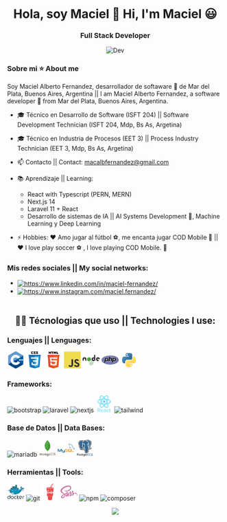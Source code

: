 <h1 align="center">Hola, soy Maciel 👋 Hi, I'm Maciel 😃</h1>
<h3 align="center">Full Stack Developer</h3>

<div align="center">
  <img src="https://miro.medium.com/v2/resize:fit:720/format:webp/1*yw0TnheAGN-LPneDaTlaxw.gif" alt="Dev" 
       max-height="400" max-width="800" />
</div>

<h3>Sobre mi ⭐ About me</h3>
<p>Soy Maciel Alberto Fernandez, desarrollador de softaware 🚀 de Mar del Plata, Buenos Aires, Argentina || I am Maciel Alberto Fernandez, a software developer 🚀 from Mar del Plata, Buenos Aires, Argentina.</p>

- 🎓 Técnico en Desarrollo de Software (ISFT 204) || Software Development Technician (ISFT 204, Mdp, Bs As, Argetina)

- 🎓 Técnico en Industria de Procesos (EET 3) || Process Industry Technician (EET 3, Mdp, Bs As, Argetina)

- 📫 Contacto || Contact: macalbfernandez@gmail.com

- :books: Aprendizaje || Learning:
  * React with Typescript (PERN, MERN)
  * Next.js 14
  * Laravel 11 +  React
  * Desarrollo de sistemas de IA || AI Systems Development :robot:, Machine Learning y Deep Learning

- ⚡ Hobbies: :heart: Amo jugar al fútbol :soccer:, me encanta jugar COD Mobile :gun: || :heart: I love play soccer :soccer: , I love playing COD Mobile. :gun: 

<h3 align="left">Mis redes sociales || My social networks:</h3>

- <a href="https://www.linkedin.com/in/maciel-fernandez/" target="blank"><img align="center" src="https://raw.githubusercontent.com/rahuldkjain/github-profile-readme-generator/master/src/images/icons/Social/linked-in-alt.svg" alt="https://www.linkedin.com/in/maciel-fernandez/" height="20" width="30" /></a>
- <a href="https://www.instagram.com/maciel.fernandez/" target="blank"><img align="center" src="https://raw.githubusercontent.com/rahuldkjain/github-profile-readme-generator/master/src/images/icons/Social/instagram.svg" alt="https://www.instagram.com/maciel.fernandez/" height="20" width="30" /></a>
<br><br>
<h2 align="center">👨‍💻 Técnologias que uso || Technologies I use:</h2>

<h3 align="left">Lenguajes || Lenguages:</h3>
<p align="left">
  <img src="https://raw.githubusercontent.com/devicons/devicon/master/icons/cplusplus/cplusplus-original.svg" alt="cplusplus" width="40" height="40"/> 
  <img src="https://raw.githubusercontent.com/devicons/devicon/master/icons/css3/css3-original-wordmark.svg" alt="css3" width="40" height="40"/> 
  <img src="https://raw.githubusercontent.com/devicons/devicon/master/icons/html5/html5-original-wordmark.svg" alt="html5" width="40" height="40"/>
  <img src="https://raw.githubusercontent.com/devicons/devicon/master/icons/javascript/javascript-original.svg" alt="javascript" width="40" height="40"/> 
  <img src="https://raw.githubusercontent.com/devicons/devicon/master/icons/nodejs/nodejs-original-wordmark.svg" alt="nodejs" width="40" height="40"/> 
  <img src="https://raw.githubusercontent.com/devicons/devicon/master/icons/php/php-original.svg" alt="php" width="40" height="40"/>
  <img src="https://raw.githubusercontent.com/devicons/devicon/master/icons/python/python-original.svg" alt="python" width="40" height="40"/> 
</p>

<h3 align="left">Frameworks:</h3>
<p align="left">
<img src="https://upload.wikimedia.org/wikipedia/commons/b/b2/Bootstrap_logo.svg" alt="bootstrap" width="45" height="35"/> 
  <img src="https://upload.wikimedia.org/wikipedia/commons/9/9a/Laravel.svg" alt="laravel" width="40" height="40"/>
  <img src="https://cdn.worldvectorlogo.com/logos/nextjs-2.svg" alt="nextjs" width="40" height="40" color="white"/> 
  <img src="https://raw.githubusercontent.com/devicons/devicon/master/icons/react/react-original-wordmark.svg" alt="react" width="40" height="40"/> 
  <img src="https://www.vectorlogo.zone/logos/tailwindcss/tailwindcss-icon.svg" alt="tailwind" width="40" height="40"/>
</p>

<h3 align="left">Base de Datos || Data Bases:</h3>
<p align="left">
  <img src="https://www.vectorlogo.zone/logos/mariadb/mariadb-icon.svg" alt="mariadb" width="40" height="40"/>
  <img src="https://raw.githubusercontent.com/devicons/devicon/master/icons/mongodb/mongodb-original-wordmark.svg" alt="mongodb" width="40" height="40"/> 
  <img src="https://raw.githubusercontent.com/devicons/devicon/master/icons/mysql/mysql-original-wordmark.svg" alt="mysql" width="40" height="40"/>
  <img src="https://raw.githubusercontent.com/devicons/devicon/master/icons/postgresql/postgresql-original-wordmark.svg" alt="postgresql" width="40" height="40"/>
</p>

<h3 align="left">Herramientas || Tools:</h3>
<p align="left">
  <img src="https://raw.githubusercontent.com/devicons/devicon/master/icons/docker/docker-original-wordmark.svg" alt="docker" width="40" height="40"/> 
  <img src="https://www.vectorlogo.zone/logos/git-scm/git-scm-icon.svg" alt="git" width="40" height="40"/>  
  <img src="https://raw.githubusercontent.com/devicons/devicon/master/icons/gulp/gulp-plain.svg" alt="gulp" width="40" height="40"/> 
  <img src="https://raw.githubusercontent.com/devicons/devicon/master/icons/sass/sass-original.svg" alt="sass" width="40" height="40"/>  
  <img src="https://upload.wikimedia.org/wikipedia/commons/d/db/Npm-logo.svg" alt="npm" width="40" height="40"/>  
  <img src="https://upload.wikimedia.org/wikipedia/commons/2/26/Logo-composer-transparent.png" alt="composer" width="35" height="45"/>  
</p>



<!--Footer--> 
<p align="center">
  <img src="https://capsule-render.vercel.app/api?type=waving&color=gradient&height=65&section=footer"/>
</p>


